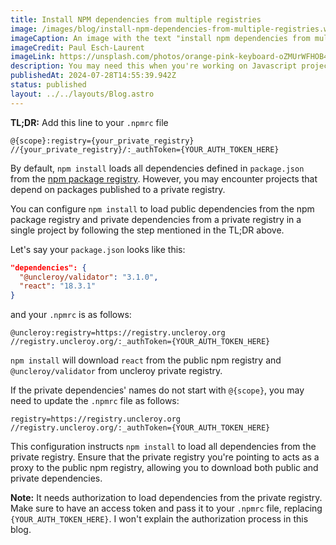 ```yaml
---
title: Install NPM dependencies from multiple registries
image: /images/blog/install-npm-dependencies-from-multiple-registries.webp
imageCaption: An image with the text "install npm dependencies from multiple registries"
imageCredit: Paul Esch-Laurent
imageLink: https://unsplash.com/photos/orange-pink-keyboard-oZMUrWFHOB4
description: You may need this when you're working on Javascript project that requires installing dependencies from a private registry
publishedAt: 2024-07-28T14:55:39.942Z
status: published
layout: ../../layouts/Blog.astro
---
```


<strong>TL;DR:</strong> Add this line to your `.npmrc` file

```make
@{scope}:registry={your_private_registry}
//{your_private_registry}/:_authToken={YOUR_AUTH_TOKEN_HERE}
```

By default, `npm install` loads all dependencies defined in `package.json` from the [npm package registry](https://registry.npmjs.org/). However, you may encounter projects that depend on packages published to a private registry.

You can configure `npm install` to load public dependencies from the npm package registry and private dependencies from a private registry in a single project by following the step mentioned in the TL;DR above.

Let's say your `package.json` looks like this:

```json
"dependencies": {
  "@uncleroy/validator": "3.1.0",
  "react": "18.3.1"
}
```

and your `.npmrc` is as follows:

```make
@uncleroy:registry=https://registry.uncleroy.org
//registry.uncleroy.org/:_authToken={YOUR_AUTH_TOKEN_HERE}
```

`npm install` will download `react` from the public npm registry and `@uncleroy/validator` from uncleroy private registry.

If the private dependencies' names do not start with `@{scope}`, you may need to update the `.npmrc` file as follows:

```make
registry=https://registry.uncleroy.org
//registry.uncleroy.org/:_authToken={YOUR_AUTH_TOKEN_HERE}
```

This configuration instructs `npm install` to load all dependencies from the private registry. Ensure that the private registry you're pointing to acts as a proxy to the public npm registry, allowing you to download both public and private dependencies.

<strong>Note:</strong> It needs authorization to load dependencies from the private registry. Make sure to have an access token and pass it to your `.npmrc` file, replacing `{YOUR_AUTH_TOKEN_HERE}`. I won't explain the authorization process in this blog.

